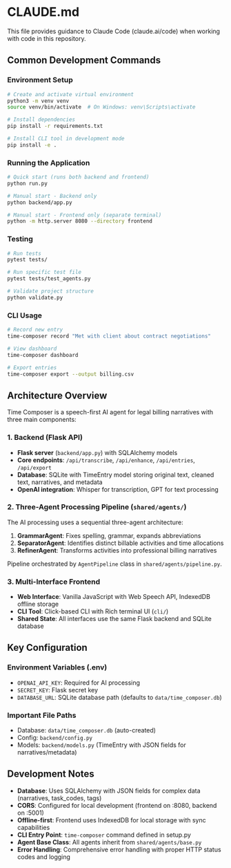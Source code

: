 # CLAUDE.md

This file provides guidance to Claude Code (claude.ai/code) when working with code in this repository.

## Common Development Commands

### Environment Setup
```bash
# Create and activate virtual environment
python3 -m venv venv
source venv/bin/activate  # On Windows: venv\Scripts\activate

# Install dependencies
pip install -r requirements.txt

# Install CLI tool in development mode
pip install -e .
```

### Running the Application
```bash
# Quick start (runs both backend and frontend)
python run.py

# Manual start - Backend only
python backend/app.py

# Manual start - Frontend only (separate terminal)
python -m http.server 8080 --directory frontend
```

### Testing
```bash
# Run tests
pytest tests/

# Run specific test file
pytest tests/test_agents.py

# Validate project structure
python validate.py
```

### CLI Usage
```bash
# Record new entry
time-composer record "Met with client about contract negotiations"

# View dashboard
time-composer dashboard

# Export entries
time-composer export --output billing.csv
```

## Architecture Overview

Time Composer is a speech-first AI agent for legal billing narratives with three main components:

### 1. Backend (Flask API)
- **Flask server** (`backend/app.py`) with SQLAlchemy models
- **Core endpoints**: `/api/transcribe`, `/api/enhance`, `/api/entries`, `/api/export`
- **Database**: SQLite with TimeEntry model storing original text, cleaned text, narratives, and metadata
- **OpenAI integration**: Whisper for transcription, GPT for text processing

### 2. Three-Agent Processing Pipeline (`shared/agents/`)
The AI processing uses a sequential three-agent architecture:

1. **GrammarAgent**: Fixes spelling, grammar, expands abbreviations
2. **SeparatorAgent**: Identifies distinct billable activities and time allocations  
3. **RefinerAgent**: Transforms activities into professional billing narratives

Pipeline orchestrated by `AgentPipeline` class in `shared/agents/pipeline.py`.

### 3. Multi-Interface Frontend
- **Web Interface**: Vanilla JavaScript with Web Speech API, IndexedDB offline storage
- **CLI Tool**: Click-based CLI with Rich terminal UI (`cli/`)
- **Shared State**: All interfaces use the same Flask backend and SQLite database

## Key Configuration

### Environment Variables (.env)
- `OPENAI_API_KEY`: Required for AI processing
- `SECRET_KEY`: Flask secret key
- `DATABASE_URL`: SQLite database path (defaults to `data/time_composer.db`)

### Important File Paths
- Database: `data/time_composer.db` (auto-created)
- Config: `backend/config.py` 
- Models: `backend/models.py` (TimeEntry with JSON fields for narratives/metadata)

## Development Notes

- **Database**: Uses SQLAlchemy with JSON fields for complex data (narratives, task_codes, tags)
- **CORS**: Configured for local development (frontend on :8080, backend on :5001)
- **Offline-first**: Frontend uses IndexedDB for local storage with sync capabilities
- **CLI Entry Point**: `time-composer` command defined in setup.py
- **Agent Base Class**: All agents inherit from `shared/agents/base.py`
- **Error Handling**: Comprehensive error handling with proper HTTP status codes and logging